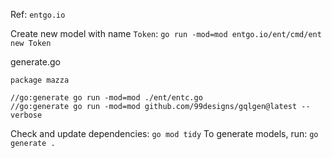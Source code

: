 Ref: `entgo.io`

Create new model with name `Token`:
    `go run -mod=mod entgo.io/ent/cmd/ent new Token`

generate.go
```
package mazza

//go:generate go run -mod=mod ./ent/entc.go
//go:generate go run -mod=mod github.com/99designs/gqlgen@latest --verbose
```

Check and update dependencies: `go mod tidy`
To generate models, run: `go generate .`